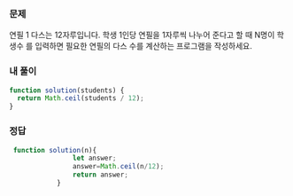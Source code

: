 ### 문제
연필 1 다스는 12자루입니다. 학생 1인당 연필을 1자루씩 나누어 준다고 할 때 N명이 학생수 를 입력하면 필요한 연필의 다스 수를 계산하는 프로그램을 작성하세요.

### 내 풀이
```js
function solution(students) {
  return Math.ceil(students / 12);
}
```

### 정답
```js
 function solution(n){
                let answer;
                answer=Math.ceil(n/12);
                return answer;
            }
```
